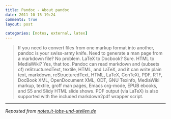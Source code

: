 ```yaml
---
title: Pandoc - About pandoc
date: 2011-10-15 19:24
comments: true
layout: post

categories: [notes, external, latex]
---
```

<blockquote>
 If you need to convert files from one markup format into another, pandoc is your swiss-army knife. Need to generate a man page from a markdown file? No problem. LaTeX to Docbook? Sure. HTML to MediaWiki? Yes, that too. Pandoc can read markdown and (subsets of) reStructuredText, textile, HTML, and LaTeX, and it can write plain text, markdown, reStructuredText, HTML, LaTeX, ConTeXt, PDF, RTF, DocBook XML, OpenDocument XML, ODT, GNU Texinfo, MediaWiki markup, textile, groff man pages, Emacs org-mode, EPUB ebooks, and S5 and Slidy HTML slide shows. PDF output (via LaTeX) is also supported with the included markdown2pdf wrapper script.
</blockquote>

---
<i>Reposted from <a href='http://notes.it-jobs-und-stellen.de/notes/13' rel='canonical'>notes.it-jobs-und-stellen.de</a></i>
